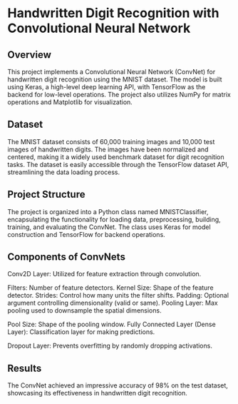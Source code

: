 # Handwritten Digit Recognition with Convolutional Neural Network 

## Overview
This project implements a Convolutional Neural Network (ConvNet) for handwritten digit recognition using the MNIST dataset. The model is built using Keras, a high-level deep learning API, with TensorFlow as the backend for low-level operations. The project also utilizes NumPy for matrix operations and Matplotlib for visualization.

## Dataset
The MNIST dataset consists of 60,000 training images and 10,000 test images of handwritten digits. The images have been normalized and centered, making it a widely used benchmark dataset for digit recognition tasks. The dataset is easily accessible through the TensorFlow dataset API, streamlining the data loading process.

## Project Structure
The project is organized into a Python class named MNISTClassifier, encapsulating the functionality for loading data, preprocessing, building, training, and evaluating the ConvNet. The class uses Keras for model construction and TensorFlow for backend operations.

## Components of ConvNets
Conv2D Layer: Utilized for feature extraction through convolution.

Filters: Number of feature detectors.
Kernel Size: Shape of the feature detector.
Strides: Control how many units the filter shifts.
Padding: Optional argument controlling dimensionality (valid or same).
Pooling Layer: Max pooling used to downsample the spatial dimensions.

Pool Size: Shape of the pooling window.
Fully Connected Layer (Dense Layer): Classification layer for making predictions.

Dropout Layer: Prevents overfitting by randomly dropping activations.

## Results
The ConvNet achieved an impressive accuracy of 98% on the test dataset, showcasing its effectiveness in handwritten digit recognition.
